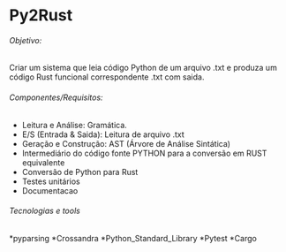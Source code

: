 # Py2Rust

###### Objetivo:
Criar um sistema que leia código Python de um arquivo .txt
e produza um código Rust funcional correspondente .txt com saida.

###### Componentes/Requisitos:
 - Leitura e Análise: Gramática.
 - E/S (Entrada & Saida): Leitura de arquivo .txt
 - Geração e Construção: AST (Árvore de Análise Sintática)
  - Intermediário do código fonte PYTHON para a conversão em RUST equivalente
 - Conversão de Python para Rust
 - Testes unitários
 - Documentacao 


###### Tecnologias e tools
*pyparsing
*Crossandra
*Python_Standard_Library
*Pytest
*Cargo
